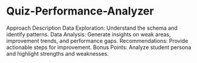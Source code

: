 # Quiz-Performance-Analyzer
Approach Description Data Exploration: Understand the schema and identify patterns.  Data Analysis: Generate insights on weak areas, improvement trends, and performance gaps.  Recommendations: Provide actionable steps for improvement.  Bonus Points: Analyze student persona and highlight strengths and weaknesses.
